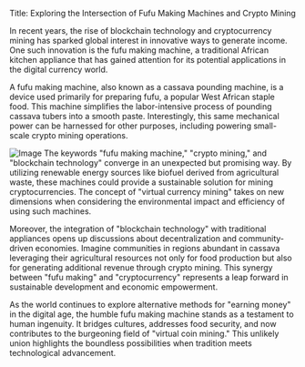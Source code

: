 Title: Exploring the Intersection of Fufu Making Machines and Crypto Mining

In recent years, the rise of blockchain technology and cryptocurrency mining has sparked global interest in innovative ways to generate income. One such innovation is the fufu making machine, a traditional African kitchen appliance that has gained attention for its potential applications in the digital currency world.

A fufu making machine, also known as a cassava pounding machine, is a device used primarily for preparing fufu, a popular West African staple food. This machine simplifies the labor-intensive process of pounding cassava tubers into a smooth paste. Interestingly, this same mechanical power can be harnessed for other purposes, including powering small-scale crypto mining operations.


![Image](https://github.com/user-attachments/assets/31692037-0104-4703-abd1-696b6a7dd41b)
The keywords "fufu making machine," "crypto mining," and "blockchain technology" converge in an unexpected but promising way. By utilizing renewable energy sources like biofuel derived from agricultural waste, these machines could provide a sustainable solution for mining cryptocurrencies. The concept of "virtual currency mining" takes on new dimensions when considering the environmental impact and efficiency of using such machines.

Moreover, the integration of "blockchain technology" with traditional appliances opens up discussions about decentralization and community-driven economies. Imagine communities in regions abundant in cassava leveraging their agricultural resources not only for food production but also for generating additional revenue through crypto mining. This synergy between "fufu making" and "cryptocurrency" represents a leap forward in sustainable development and economic empowerment.

As the world continues to explore alternative methods for "earning money" in the digital age, the humble fufu making machine stands as a testament to human ingenuity. It bridges cultures, addresses food security, and now contributes to the burgeoning field of "virtual coin mining." This unlikely union highlights the boundless possibilities when tradition meets technological advancement.